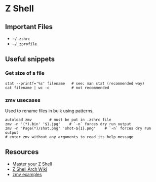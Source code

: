 Z Shell
===============

Important Files
------------------
* `~/.zshrc`
* `~/.zprofile`

## Useful snippets

<a name="sizeofafile"></a>
### Get size of a file

    stat --printf='%s' filename   # see: man stat (recommended way)
    cat filename | wc -c          # not recommended

<a name="zmv"></a>
### zmv usecases
Used to rename files in bulk using patterns,

    autoload zmv        # must be put in .zshrc file
    zmv -n '(*).bin' '$1.jpg'    # `-n` forces dry run output
    zmv -n 'Page(*)/shot.png' 'shot-${1}.png'    # `-n` forces dry run output
    # enter zmv without any arguments to read its help message

Resources
-------------------
* [Master your Z Shell][1]
* [Z Shell Arch Wiki][2]
* [zmv examples][3]

[1]: http://reasoniamhere.com/2014/01/11/outrageously-useful-tips-to-master-your-z-shell/
[2]: https://wiki.archlinux.org/index.php/zsh
[3]: https://gist.github.com/niksmac/77de3f19d1de0e7c20a8a0f5736c837d

